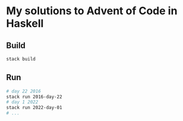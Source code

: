 # My solutions to Advent of Code in Haskell

## Build 
``` sh
stack build
```
## Run 
``` sh
# day 22 2016
stack run 2016-day-22
# day 1 2022
stack run 2022-day-01
# ...
```
